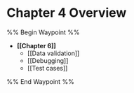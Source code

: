 # Chapter 4 Overview

%% Begin Waypoint %%
- **[[Chapter 6]]**
	- [[Data validation]]
	- [[Debugging]]
	- [[Test cases]]

%% End Waypoint %%